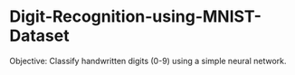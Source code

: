 # Digit-Recognition-using-MNIST-Dataset
Objective: Classify handwritten digits (0-9) using a simple neural network.
